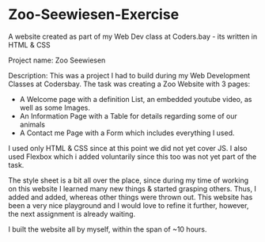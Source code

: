 # Zoo-Seewiesen-Exercise
A website created as part of my Web Dev class at Coders.bay - its written in HTML  &amp; CSS

Project name: Zoo Seewiesen

Description:
This was a project I had to build during my Web Development Classes at Codersbay. 
The task was creating a Zoo Website with 3 pages:

- A Welcome page with a definition List, an embedded youtube video, as well as some Images.
- An Information Page with a Table for details regarding some of our animals
- A Contact me Page with a Form which includes everything I used.

I used only HTML & CSS since at this point we did not yet cover JS.
I also used Flexbox which i added voluntarily since this too was not yet part of the task.

The style sheet is a bit all over the place, since during my time of working on this website I learned many new things & started grasping others.
Thus, I added and added, whereas other things were thrown out.
This website has been a very nice playground and I would love to refine it further, however, the next assignment is already waiting.


I built the website all by myself, within the span of ~10 hours.
